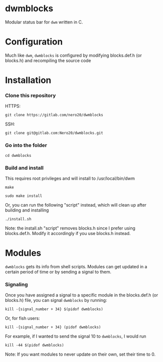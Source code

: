 # dwmblocks
Modular status bar for `dwm` written in C.

# Configuration
Much like `dwm`, `dwmblocks` is configured by modifying blocks.def.h (or blocks.h) and recompiling the source code

# Installation
### Clone this repository
HTTPS:

`git clone https://gitlab.com/nero20/dwmblocks`

SSH:

`git clone git@gitlab.com:Nero20/dwmblocks.git`

### Go into the folder
`cd dwmblocks`

### Build and install
This requires root privileges and will install to /usr/local/bin/dwm

`make`

`sudo make install`

Or, you can run the following "script" instead, which will clean up after building and installing

`./install.sh`

Note: the install.sh "script" removes blocks.h since I prefer using blocks.def.h. Modify it accordingly if you use blocks.h instead.

# Modules
`dwmblocks` gets its info from shell scripts. Modules can get updated in a certain period of time or by sending a signal to them.

### Signaling
Once you have assigned a signal to a specific module in the blocks.def.h (or blocks.h) file, you can signal `dwmblocks` by running:

`kill -{signal_number + 34} $(pidof dwmblocks)`

Or, for fish users:

`kill -{signal_number + 34} (pidof dwmblocks)`

For example, if I wanted to send the signal 10 to `dwmblocks`, I would run

`kill -44 $(pidof dwmblocks)`

Note: If you want modules to never update on their own, set their time to 0.
